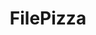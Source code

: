 ---
codehost: https://github.com/https://github.com/kern/filepizza
logohandle: filepizza
sort: filepizza
title: FilePizza
website: https://file.pizza/
---